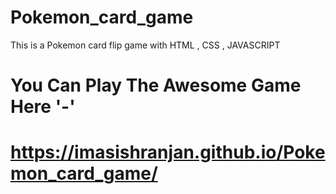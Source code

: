 # Pokemon_card_game
This is a Pokemon card flip game with HTML , CSS , JAVASCRIPT
# You Can Play The Awesome Game Here '-'
# https://imasishranjan.github.io/Pokemon_card_game/
